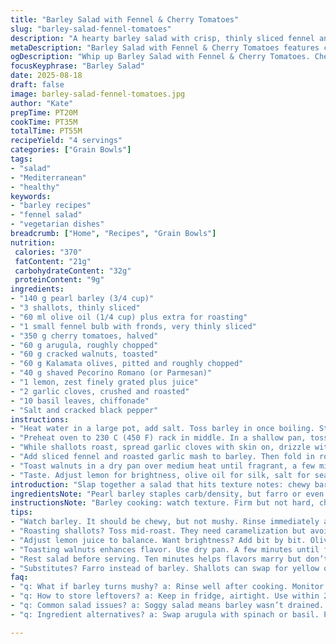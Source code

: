 ```yaml
---
title: "Barley Salad with Fennel & Cherry Tomatoes"
slug: "barley-salad-fennel-tomatoes"
description: "A hearty barley salad with crisp, thinly sliced fennel and vibrant cherry tomatoes balanced by briny olives and toasted nuts. Pearl barley cooks to al dente texture, rinsed to stop cooking and cool it fast. Sweet roasted shallots replace onions for depth, lemon zest and juice brighten. Parmesan adds salty richness; toasted walnuts swap pacanes for robust crunch. Roasted garlic and fresh basil bring earthy perfume. Olive oil ties it all with silkiness. Flexible enough for vegans (omit cheese). Key: observe barley texture, caramelize shallots without burning, adjust acidity to taste."
metaDescription: "Barley Salad with Fennel & Cherry Tomatoes features chewy barley, roasted shallots, fresh veggies, and crunchy walnuts for a hearty Mediterranean dish."
ogDescription: "Whip up Barley Salad with Fennel & Cherry Tomatoes. Chewy barley, juicy tomatoes, and toasted nuts for a satisfying dish. Vegan option available."
focusKeyphrase: "Barley Salad"
date: 2025-08-18
draft: false
image: barley-salad-fennel-tomatoes.jpg
author: "Kate"
prepTime: PT20M
cookTime: PT35M
totalTime: PT55M
recipeYield: "4 servings"
categories: ["Grain Bowls"]
tags:
- "salad"
- "Mediterranean"
- "healthy"
keywords:
- "barley recipes"
- "fennel salad"
- "vegetarian dishes"
breadcrumb: ["Home", "Recipes", "Grain Bowls"]
nutrition: 
 calories: "370"
 fatContent: "21g"
 carbohydrateContent: "32g"
 proteinContent: "9g"
ingredients:
- "140 g pearl barley (3/4 cup)"
- "3 shallots, thinly sliced"
- "60 ml olive oil (1/4 cup) plus extra for roasting"
- "1 small fennel bulb with fronds, very thinly sliced"
- "350 g cherry tomatoes, halved"
- "60 g arugula, roughly chopped"
- "60 g cracked walnuts, toasted"
- "60 g Kalamata olives, pitted and roughly chopped"
- "40 g shaved Pecorino Romano (or Parmesan)"
- "1 lemon, zest finely grated plus juice"
- "2 garlic cloves, crushed and roasted"
- "10 basil leaves, chiffonade"
- "Salt and cracked black pepper"
instructions:
- "Heat water in a large pot, add salt. Toss barley in once boiling. Stir occasionally. Cook 25-30 min. Barley should be chewy with a tiny bite, not mushy. Drain and rinse under cold water. Shake or spin in colander to dry. Transfer to a large bowl."
- "Preheat oven to 230 C (450 F) rack in middle. In a shallow pan, toss shallots with 2 tbsp olive oil, sprinkle salt lightly. Roast 12-15 min, tossing halfway. Look for translucent edges with caramel brown spots but avoid burnt bits. Shallots will smell sweet, tender but hold shape."
- "While shallots roast, spread garlic cloves with skin on, drizzle with oil, roast 10-12 min separately until golden and soft. Squeeze out flesh and mash."
- "Add sliced fennel and roasted garlic mash to barley. Then fold in roasted shallots, halved cherry tomatoes, olives, arugula, lemon zest, lemon juice, and basil. Drizzle remaining olive oil, season well with salt and fractured black pepper."
- "Toast walnuts in a dry pan over medium heat until fragrant, a few minutes. Toss in last to keep crunch. Shave Pecorino fine or crumble if needed; scatter on top and mix gently."
- "Taste. Adjust lemon for brightness, olive oil for silk, salt for seasoning. If tomatoes lack sweetness, add a pinch of sugar or drizzle honey to the mix. Let salad rest 10 min before serving to marry flavors, or chill briefly for a cooler bite."
introduction: "Slap together a salad that hits texture notes: chewy barley, crisp fennel, juicy tomatoes, soft roasted shallots with caramel edges, crunch from walnuts, and savory punch from olives and cheese. Harsh overcooked grains ruin this kind of dish; aim for stubborn al dente barley, rinse quick with cold water to stop cooking – no mush here. Shallots take roasting, not burning. Garlic roasted to mellow sweetness. Lemon juice cuts thru fat, brings everything to life. Basil instead of roquette for aromatic twist; swap walnuts in for pecans – wherever you roam, find what's on hand. Salad needs resting time to blend but also rocks fresh. Not a cold mush. A dish to know by eye, touch, nose."
ingredientsNote: "Pearl barley staples carb/density, but farro or even quinoa can swap with timing adjustments. Shallots roast sweetly but yellow onions work if slow roasted and caramelized, else raw slice for bite. Fennel must slice wafer-thin for crunch without overpowering. Cherry tomatoes juicy, opt ripe for sweetness. Arugula here replaced by basil for softer pepper notes; wild greens or spinach fit. Walnuts replace pecans for crunch with slightly bitter edges, test freshness in pan. Kalamata olives deliver brine; black olives or capers possible. Parmesan substitute with Pecorino Romano or omit for vegan. Roasted garlic adds mellow depth, skip if pressed on time but raw garlic will bite. Olive oil quality influences silkiness. Lemon zest+juice brightens, avoid over souring."
instructionsNote: "Barley cooking: watch texture. Firm but not hard, chewy but not crunchy. Stir to prevent sticking. Rinse immediately to stop cooking and cool grains for refreshing salad base. Shallots need tossed mid-roast; burnt edges mean bitter bits. Roasting garlic in skin traps moisture, mellows flavor, crush after roasting for paste to fold in. Balance lemon aggressive acidity with olive oil richness, season gradually. Shake salad gently after adding nuts and cheese – crushing nuts inside spoils crunch. Salad benefits from brief rest, flavors marrying, but avoid hours chilling that wilt fennel and tomatoes. Serve room temp or with a chill. Common problem: soggy salad means barley not drained well, or tomatoes too juicy; drain tomatoes or add just before serving."
tips:
- "Watch barley. It should be chewy, but not mushy. Rinse immediately after cooking. Cold water halts cooking. Avoid overcooked texture. Toss occasionally."
- "Roasting shallots? Toss mid-roast. They need caramelization but avoid burning. Sweet edges are key, not burnt bits. Perfect texture adds depth. Monitor closely."
- "Adjust lemon juice to balance. Want brightness? Add bit by bit. Olive oil adds richness. Season gradually: you can always add more salt."
- "Toasting walnuts enhances flavor. Use dry pan. A few minutes until fragrant. Then, toss in last. Keeps them crunchy. No one wants soggy nuts."
- "Rest salad before serving. Ten minutes helps flavors marry but don’t chill too long. That wilts tomatoes and fennel. Aim for room temp."
- "Substitutes? Farro instead of barley. Shallots can swap for yellow onions. Add more lemon if lacking brightness. Fresh herbs change flavor greatly."
faq:
- "q: What if barley turns mushy? a: Rinse well after cooking. Monitor time closely. It's chewy - not crunchy. Drain properly. Also pick quality barley."
- "q: How to store leftovers? a: Keep in fridge, airtight. Use within 2-3 days. Fresh veggies lose crunch. Consider adding tomatoes last for better texture."
- "q: Common salad issues? a: Soggy salad means barley wasn’t drained. Or too juicy tomatoes. Drain them or add just before serving. Avoid mush."
- "q: Ingredient alternatives? a: Swap arugula with spinach or basil. Pecorino for Parmesan or vegan cheese. Canned olives work in a pinch. Test as needed."

---
```

